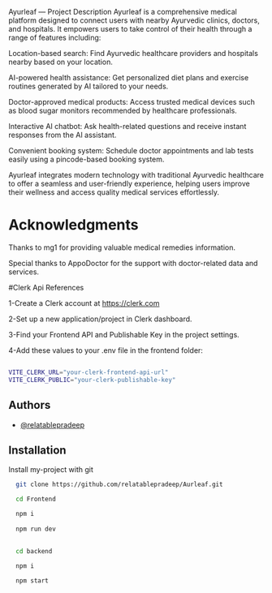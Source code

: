 Ayurleaf — Project Description
Ayurleaf is a comprehensive medical platform designed to connect users with nearby Ayurvedic clinics, doctors, and hospitals. It empowers users to take control of their health through a range of features including:

Location-based search: Find Ayurvedic healthcare providers and hospitals nearby based on your location.

AI-powered health assistance: Get personalized diet plans and exercise routines generated by AI tailored to your needs.

Doctor-approved medical products: Access trusted medical devices such as blood sugar monitors recommended by healthcare professionals.

Interactive AI chatbot: Ask health-related questions and receive instant responses from the AI assistant.

Convenient booking system: Schedule doctor appointments and lab tests easily using a pincode-based booking system.

Ayurleaf integrates modern technology with traditional Ayurvedic healthcare to offer a seamless and user-friendly experience, helping users improve their wellness and access quality medical services effortlessly.
# Acknowledgments


Thanks to mg1 for providing valuable medical remedies information.

Special thanks to AppoDoctor for the support with doctor-related data and services.


#Clerk Api References

1-Create a Clerk account at https://clerk.com

2-Set up a new application/project in Clerk dashboard.

3-Find your Frontend API and Publishable Key in the project settings.

4-Add these values to your .env file in the frontend folder:

```bash

VITE_CLERK_URL="your-clerk-frontend-api-url"
VITE_CLERK_PUBLIC="your-clerk-publishable-key"


```
## Authors

- [@relatablepradeep](https://github.com/relatablepradeep)


## Installation

Install my-project with git

```bash
  git clone https://github.com/relatablepradeep/Aurleaf.git 

  cd Frontend

  npm i
  
  npm run dev 

```

```bash
  
  cd backend
  
  npm i 

  npm start

  ```
    